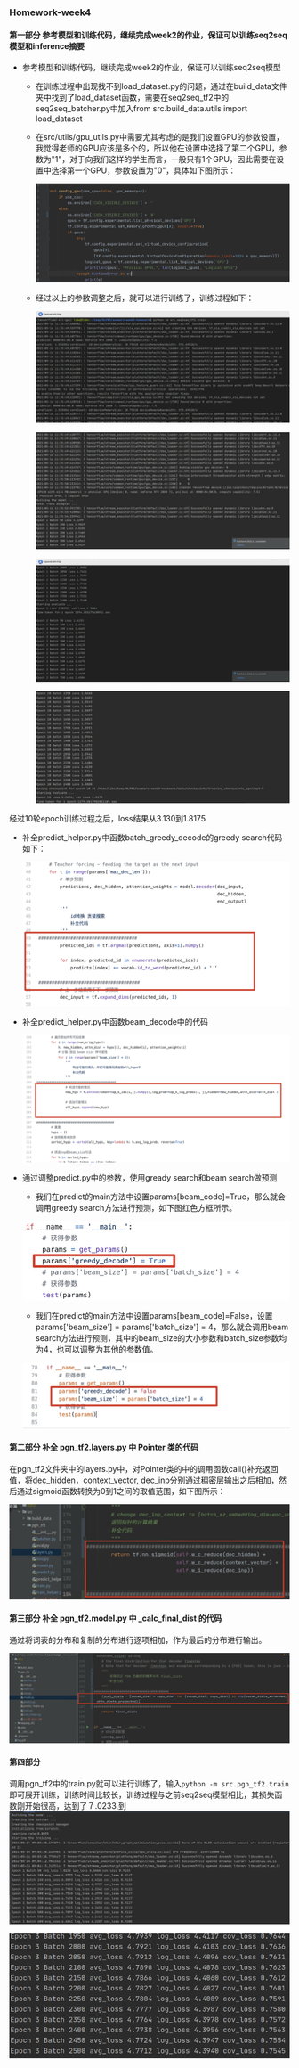 ### Homework-week4

#### 第一部分  参考模型和训练代码，继续完成week2的作业，保证可以训练seq2seq模型和inference摘要

+ 参考模型和训练代码，继续完成week2的作业，保证可以训练seq2seq模型

    + 在训练过程中出现找不到load_dataset.py的问题，通过在build_data文件夹中找到了load_dataset函数，需要在seq2seq_tf2中的seq2seq_batcher.py中加入from src.build_data.utils import load_dataset

    + 在src/utils/gpu_utils.py中需要尤其考虑的是我们设置GPU的参数设置，我觉得老师的GPU应该是多个的，所以他在设置中选择了第二个GPU，参数为"1"，对于向我们这样的学生而言，一般只有1个GPU，因此需要在设置中选择第一个GPU，参数设置为"0"，具体如下图所示：

        ![GPU参数修改部分](./gpu设置.png)

    + 经过以上的参数调整之后，就可以进行训练了，训练过程如下：

        ![GPU参数修改部分](./训练结果1.jpg)

        ![GPU参数修改部分](./训练结果2.jpg)

        ![GPU参数修改部分](./训练结果3.jpg)

        ![GPU参数修改部分](./训练结果5.jpg)

经过10轮epoch训练过程之后，loss结果从3.130到1.8175

+ 补全predict_helper.py中函数batch_greedy_decode的greedy search代码如下：

    ![Predict helper greedy code 代码](./greedy_code.jpg)

+ 补全predict_helper.py中函数beam_decode中的代码

    ![Predict helper beam decode 代码](./beam_decode.jpg)

+ 通过调整predict.py中的参数，使用gready search和beam search做预测

    + 我们在predict的main方法中设置params[beam_code]=True，那么就会调用greedy search方法进行预测，如下图红色方框所示。

    ![predict greedy search 代码](./greedy_code_param.jpg)

    + 我们在predict的main方法中设置params[beam_code]=False，设置params['beam_size'] = params['batch_size'] = 4，那么就会调用beam search方法进行预测，其中的beam_size的大小参数和batch_size参数均为4，也可以调整为其他的参数值。

    ![predict beam search 代码](./beam_search_param.jpg)





#### 第二部分  补全 pgn_tf2.layers.py 中 Pointer 类的代码

在pgn_tf2文件夹中的layers.py中，对Pointer类的中的调用函数call()补充返回值，将dec_hidden，context_vector, dec_inp分别通过稠密层输出之后相加，然后通过sigmoid函数转换为0到1之间的取值范围，如下图所示：

![predict beam search 代码](./Poiner_class_fill.jpg)

#### 第三部分 补全 pgn_tf2.model.py 中 _calc_final_dist 的代码

通过将词表的分布和复制的分布进行逐项相加，作为最后的分布进行输出。

![predict beam search 代码](./model_calc.jpg)

#### 第四部分

调用pgn_tf2中的train.py就可以进行训练了，输入```python -m src.pgn_tf2.train```即可展开训练，训练时间比较长，训练过程与之前seq2seq模型相比，其损失函数刚开始很高，达到了７.0233,到
![predict beam search 代码](./start_train_pgn.png)

![predict beam search 代码](./start_train_pgn_epoch3.png)

